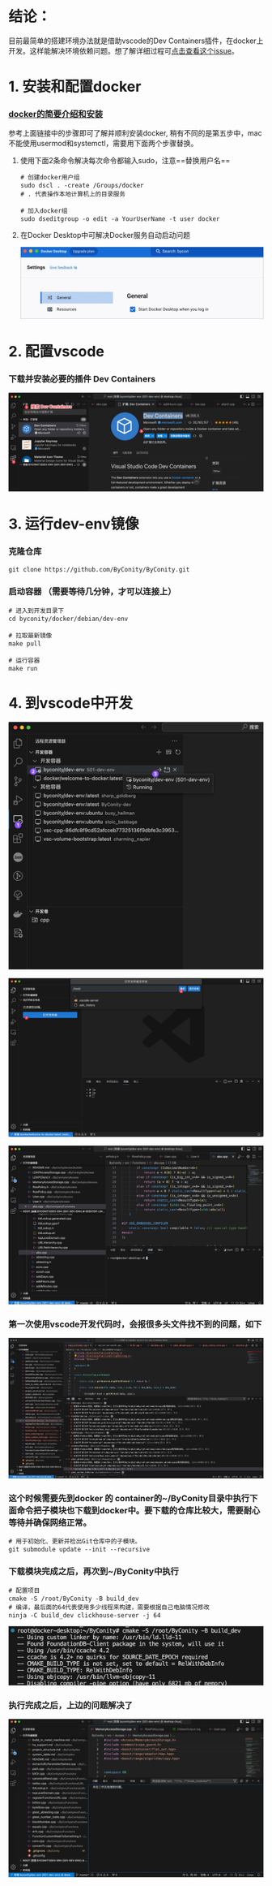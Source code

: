 

# 结论： 

目前最简单的搭建环境办法就是借助vscode的Dev Containers插件，在docker上开发。这样能解决环境依赖问题。想了解详细过程可[点击查看这个issue](https://github.com/ByConity/ByConity/issues/822)。

# 1. 安装和配置docker 

### [docker的简要介绍和安装](https://www.ruanyifeng.com/blog/2018/02/docker-tutorial.html)

参考上面链接中的步骤即可了解并顺利安装docker, 稍有不同的是第五步中，mac不能使用usermod和systemctl，需要用下面两个步骤替换。

1.   使用下面2条命令解决每次命令都输入sudo，注意==替换用户名==

     ```shell
     # 创建docker用户组
     sudo dscl . -create /Groups/docker
     # . 代表操作本地计算机上的目录服务
     
     # 加入docker组
     sudo dseditgroup -o edit -a YourUserName -t user docker
     ```

2.   在Docker Desktop中可解决Docker服务自动启动问题

     ![CleanShot 2023-10-25 at 19.45.04@2x](./assets/CleanShot%202023-10-25%20at%2019.45.04@2x.jpg)



#  2. 配置vscode

### 下载并安装必要的插件 Dev Containers

![CleanShot 2023-10-25 at 19.51.48@2x](./assets/CleanShot%202023-10-25%20at%2019.51.48@2x.jpg)



# 3. 运行dev-env镜像

### 克隆仓库 

```shell
git clone https://github.com/ByConity/ByConity.git 
```

### 启动容器 （需要等待几分钟，才可以连接上）

```shell
# 进入到开发目录下
cd byconity/docker/debian/dev-env

# 拉取最新镜像
make pull

# 运行容器
make run
```



# 4. 到vscode中开发


![CleanShot 2023-10-25 at 21.29.01@2x](./assets/CleanShot%202023-10-25%20at%2021.29.01@2x.jpg)

![CleanShot 2023-10-25 at 20.45.49@2x](assets/CleanShot%202023-10-25%20at%2020.45.49@2x.jpg)

![CleanShot 2023-10-25 at 21.30.20@2x](assets/CleanShot%202023-10-25%20at%2021.30.20@2x.jpg)

### 第一次使用vscode开发代码时，会报很多头文件找不到的问题，如下

![CleanShot 2023-10-25 at 23.35.04@2x](./assets/CleanShot%202023-10-25%20at%2023.35.04@2x.jpg)

### 这个时候需要先到docker 的 container的~/ByConity目录中执行下面命令把子模块也下载到docker中。要下载的仓库比较大，需要耐心等待并确保网络正常。

```shell
# 用于初始化、更新并检出Git仓库中的子模块。
git submodule update --init --recursive
```

### 下载模块完成之后，再次到~/ByConity中执行

```shell
# 配置项目
cmake -S /root/ByConity -B build_dev
# 编译，最后面的64代表使用多少线程来构建，需要根据自己电脑情况修改
ninja -C build_dev clickhouse-server -j 64
```

![CleanShot 2023-10-26 at 13.59.08](./assets/CleanShot%202023-10-26%20at%2013.59.08.jpg)

### 执行完成之后，上边的问题解决了

![CleanShot 2023-10-26 at 12.33.01@2x](./assets/CleanShot%202023-10-26%20at%2012.33.01@2x.jpg)
